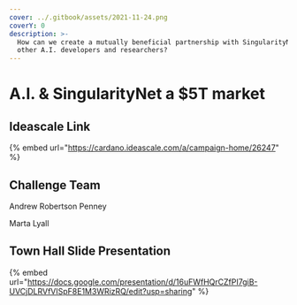 ```yaml
---
cover: ../.gitbook/assets/2021-11-24.png
coverY: 0
description: >-
  How can we create a mutually beneficial partnership with SingularityNet and
  other A.I. developers and researchers?
---
```


# A.I. & SingularityNet a $5T market

## Ideascale Link

{% embed url="https://cardano.ideascale.com/a/campaign-home/26247" %}

## Challenge Team

Andrew Robertson Penney

Marta Lyall

## Town Hall Slide Presentation

{% embed url="https://docs.google.com/presentation/d/16uFWfHQrCZfPI7giB-UVCjDLRVfVISpF8E1M3WRizRQ/edit?usp=sharing" %}
